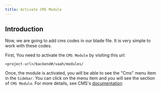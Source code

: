 ```yaml
---
title: Activate CMS Module
---
```

## Introduction


Now, we are going to add cms codes in our blade file. It is very simple to work with these codes.

First, You need to activate the `CMS Module` by visiting this url:

```
<project-url>/backend#/vaah/modules/
```



Once, the module is activated, you will be able to see the "Cms" menu item in the `Sidebar`. You can click on the menu item and you will see the section of `CMS Module`. For more details, see CMS's [documentation](/vaahcms/cms/introduction)
